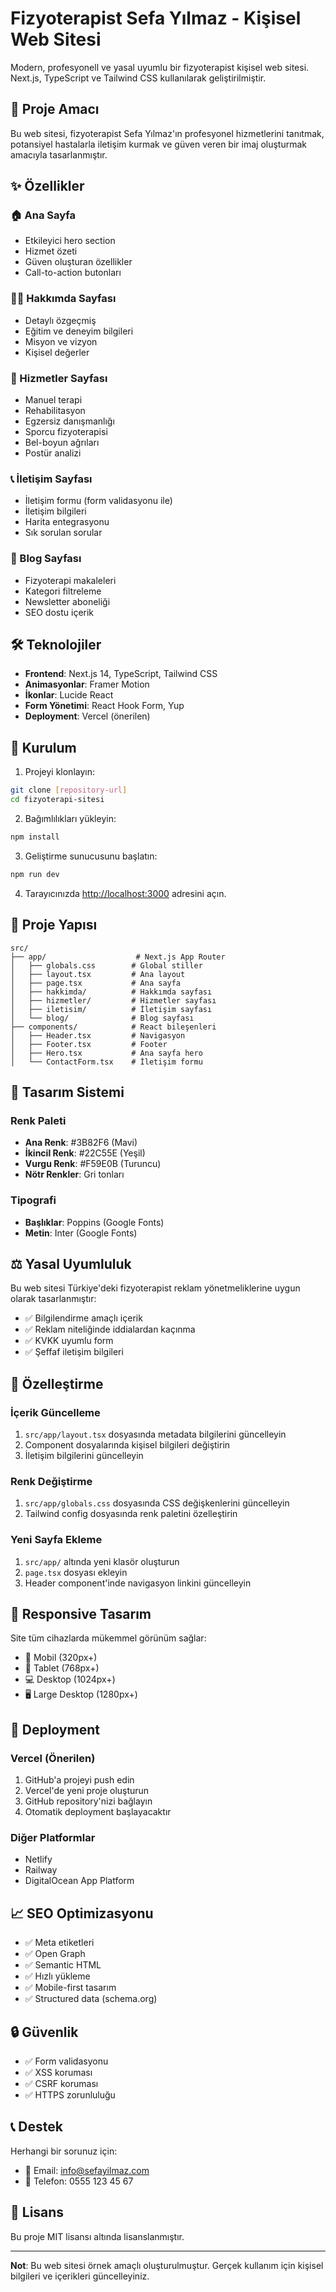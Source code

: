 # Fizyoterapist Sefa Yılmaz - Kişisel Web Sitesi

Modern, profesyonell ve yasal uyumlu bir fizyoterapist kişisel web sitesi. Next.js, TypeScript ve Tailwind CSS kullanılarak geliştirilmiştir.

## 🎯 Proje Amacı

Bu web sitesi, fizyoterapist Sefa Yılmaz'ın profesyonel hizmetlerini tanıtmak, potansiyel hastalarla iletişim kurmak ve güven veren bir imaj oluşturmak amacıyla tasarlanmıştır.

## ✨ Özellikler

### 🏠 Ana Sayfa
- Etkileyici hero section
- Hizmet özeti
- Güven oluşturan özellikler
- Call-to-action butonları

### 👨‍⚕️ Hakkımda Sayfası
- Detaylı özgeçmiş
- Eğitim ve deneyim bilgileri
- Misyon ve vizyon
- Kişisel değerler

### 🏥 Hizmetler Sayfası
- Manuel terapi
- Rehabilitasyon
- Egzersiz danışmanlığı
- Sporcu fizyoterapisi
- Bel-boyun ağrıları
- Postür analizi

### 📞 İletişim Sayfası
- İletişim formu (form validasyonu ile)
- İletişim bilgileri
- Harita entegrasyonu
- Sık sorulan sorular

### 📝 Blog Sayfası
- Fizyoterapi makaleleri
- Kategori filtreleme
- Newsletter aboneliği
- SEO dostu içerik

## 🛠️ Teknolojiler

- **Frontend**: Next.js 14, TypeScript, Tailwind CSS
- **Animasyonlar**: Framer Motion
- **İkonlar**: Lucide React
- **Form Yönetimi**: React Hook Form, Yup
- **Deployment**: Vercel (önerilen)

## 🚀 Kurulum

1. Projeyi klonlayın:
```bash
git clone [repository-url]
cd fizyoterapi-sitesi
```

2. Bağımlılıkları yükleyin:
```bash
npm install
```

3. Geliştirme sunucusunu başlatın:
```bash
npm run dev
```

4. Tarayıcınızda [http://localhost:3000](http://localhost:3000) adresini açın.

## 📁 Proje Yapısı

```
src/
├── app/                    # Next.js App Router
│   ├── globals.css        # Global stiller
│   ├── layout.tsx         # Ana layout
│   ├── page.tsx           # Ana sayfa
│   ├── hakkimda/          # Hakkımda sayfası
│   ├── hizmetler/         # Hizmetler sayfası
│   ├── iletisim/          # İletişim sayfası
│   └── blog/              # Blog sayfası
├── components/            # React bileşenleri
│   ├── Header.tsx         # Navigasyon
│   ├── Footer.tsx         # Footer
│   ├── Hero.tsx           # Ana sayfa hero
│   └── ContactForm.tsx    # İletişim formu
```

## 🎨 Tasarım Sistemi

### Renk Paleti
- **Ana Renk**: #3B82F6 (Mavi)
- **İkincil Renk**: #22C55E (Yeşil)
- **Vurgu Renk**: #F59E0B (Turuncu)
- **Nötr Renkler**: Gri tonları

### Tipografi
- **Başlıklar**: Poppins (Google Fonts)
- **Metin**: Inter (Google Fonts)

## ⚖️ Yasal Uyumluluk

Bu web sitesi Türkiye'deki fizyoterapist reklam yönetmeliklerine uygun olarak tasarlanmıştır:

- ✅ Bilgilendirme amaçlı içerik
- ✅ Reklam niteliğinde iddialardan kaçınma
- ✅ KVKK uyumlu form
- ✅ Şeffaf iletişim bilgileri

## 🔧 Özelleştirme

### İçerik Güncelleme
1. `src/app/layout.tsx` dosyasında metadata bilgilerini güncelleyin
2. Component dosyalarında kişisel bilgileri değiştirin
3. İletişim bilgilerini güncelleyin

### Renk Değiştirme
1. `src/app/globals.css` dosyasında CSS değişkenlerini güncelleyin
2. Tailwind config dosyasında renk paletini özelleştirin

### Yeni Sayfa Ekleme
1. `src/app/` altında yeni klasör oluşturun
2. `page.tsx` dosyası ekleyin
3. Header component'inde navigasyon linkini güncelleyin

## 📱 Responsive Tasarım

Site tüm cihazlarda mükemmel görünüm sağlar:
- 📱 Mobil (320px+)
- 📱 Tablet (768px+)
- 💻 Desktop (1024px+)
- 🖥️ Large Desktop (1280px+)

## 🚀 Deployment

### Vercel (Önerilen)
1. GitHub'a projeyi push edin
2. Vercel'de yeni proje oluşturun
3. GitHub repository'nizi bağlayın
4. Otomatik deployment başlayacaktır

### Diğer Platformlar
- Netlify
- Railway
- DigitalOcean App Platform

## 📈 SEO Optimizasyonu

- ✅ Meta etiketleri
- ✅ Open Graph
- ✅ Semantic HTML
- ✅ Hızlı yükleme
- ✅ Mobile-first tasarım
- ✅ Structured data (schema.org)

## 🔒 Güvenlik

- ✅ Form validasyonu
- ✅ XSS koruması
- ✅ CSRF koruması
- ✅ HTTPS zorunluluğu

## 📞 Destek

Herhangi bir sorunuz için:
- 📧 Email: info@sefayilmaz.com
- 📱 Telefon: 0555 123 45 67

## 📄 Lisans

Bu proje MIT lisansı altında lisanslanmıştır.

---

**Not**: Bu web sitesi örnek amaçlı oluşturulmuştur. Gerçek kullanım için kişisel bilgileri ve içerikleri güncelleyiniz.
